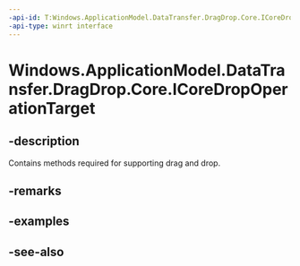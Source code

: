 ```yaml
---
-api-id: T:Windows.ApplicationModel.DataTransfer.DragDrop.Core.ICoreDropOperationTarget
-api-type: winrt interface
---
```


<!-- Interface syntax.
public interface ICoreDropOperationTarget : 
-->

# Windows.ApplicationModel.DataTransfer.DragDrop.Core.ICoreDropOperationTarget

## -description
Contains methods required for supporting drag and drop.

## -remarks

## -examples

## -see-also